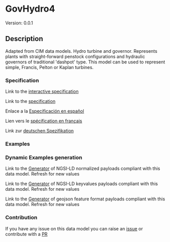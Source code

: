 # GovHydro4
Version: 0.0.1

## Description 

Adapted from CIM data models. Hydro turbine and governor. Represents plants with straight-forward penstock configurations and hydraulic governors of traditional 'dashpot' type.  This model can be used to represent simple, Francis, Pelton or Kaplan turbines.
### Specification

Link to the [interactive specification](https://swagger.lab.fiware.org/?url=https://smart-data-models.github.io/dataModel.EnergyCIM/GovHydro4/swagger.yaml)

Link to the [specification](https://github.com/smart-data-models/dataModel.EnergyCIM/blob/master/GovHydro4/doc/spec.md)

Enlace a la [Especificación en español](https://github.com/smart-data-models/dataModel.EnergyCIM/blob/master/GovHydro4/doc/spec_ES.md)

Lien vers le [spécification en français](https://github.com/smart-data-models/dataModel.EnergyCIM/blob/master/GovHydro4/doc/spec_FR.md)

Link zur [deutschen Spezifikation](https://github.com/smart-data-models/dataModel.EnergyCIM/blob/master/GovHydro4/doc/spec_DE.md)
### Examples
### Dynamic Examples generation

Link to the [Generator](https://smartdatamodels.org/extra/ngsi-ld_generator.php?schemaUrl=https://raw.githubusercontent.com/smart-data-models/dataModel.EnergyCIM/master/GovHydro4/schema.json&email=info@smartdatamodels.org) of NGSI-LD normalized payloads compliant with this data model. Refresh for new values

Link to the [Generator](https://smartdatamodels.org/extra/ngsi-ld_generator_keyvalues.php?schemaUrl=https://raw.githubusercontent.com/smart-data-models/dataModel.EnergyCIM/master/GovHydro4/schema.json&email=info@smartdatamodels.org) of NGSI-LD keyvalues payloads compliant with this data model. Refresh for new values

Link to the [Generator](https://smartdatamodels.org/extra/geojson_features_generator.php?schemaUrl=https://raw.githubusercontent.com/smart-data-models/dataModel.EnergyCIM/master/GovHydro4/schema.json&email=info@smartdatamodels.org) of geojson feature format payloads compliant with this data model. Refresh for new values
### Contribution

 If you have any issue on this data model you can raise an [issue](https://github.com/smart-data-models/dataModel.EnergyCIM/issues)  or contribute with a [PR](https://github.com/smart-data-models/dataModel.EnergyCIM/pulls)